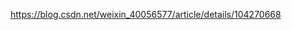 

<!--
 * @version:
 * @Author:  StevenJokess（蔡舒起） https://github.com/StevenJokess
 * @Date: 2023-09-07 23:22:59
 * @LastEditors:  StevenJokess（蔡舒起） https://github.com/StevenJokess
 * @LastEditTime: 2023-09-14 03:59:51
 * @Description:
 * @Help me: make friends by a867907127@gmail.com and help me get some “foreign” things or service I need in life; 如有帮助，请资助，失业3年了。![支付宝收款码](https://github.com/StevenJokess/d2rl/blob/master/img/%E6%94%B6.jpg)
 * @TODO::
 * @Reference:
-->
https://blog.csdn.net/weixin_40056577/article/details/104270668
